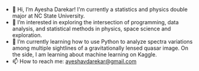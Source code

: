 - 👋 Hi, I’m Ayesha Darekar! I'm currently a statistics and physics double major at NC State University. 
- 👀 I’m interested in exploring the intersection of programming, data analysis, and statistical methods in physics, space science and exploration. 
- 🌱 I’m currently learning how to use Python to analyze spectra variations among multiple sightlines of a gravitationally lensed quasar image. On the side, I am learning about machine learning on Kaggle.
- 📫 How to reach me: ayeshavdarekar@gmail.com

<!---
avdarekar/avdarekar is a ✨ special ✨ repository because its `README.md` (this file) appears on your GitHub profile.
You can click the Preview link to take a look at your changes.
--->

